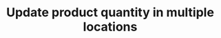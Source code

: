 ---
title: "Update product quantity in multiple locations"
name: "channelmeta_shopify"
key: "location_map"
description: "Keys are shopify location_id and value is mustache template. use_location_api must be set to true"
user_friendly_description: "You may have one or more location set up in Shopify. If you have multiple warehouses in Stock2Shop, you can send specific warehouse quantities to specific locations in Shopify."
default: "{   &quot;shopify_location_id_1&quot;: &quot;{{qty_availability.jhb}}&quot;,   &quot;shopify_location_id_2&quot;: &quot;{{qty_availability.cpt}}&quot; }"
values: []
tags: [channelmeta,shopify]
type: "meta"
process: "products"
headless: true
---